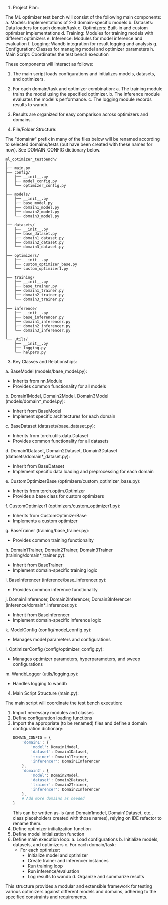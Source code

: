 1. Project Plan:

The ML optimizer test bench will consist of the following main components:
a. Models: Implementations of 2-3 domain-specific models
b. Datasets: Data loaders for each domain/task
c. Optimizers: Built-in and custom optimizer implementations
d. Training: Modules for training models with different optimizers
e. Inference: Modules for model inference and evaluation
f. Logging: Wandb integration for result logging and analysis
g. Configuration: Classes for managing model and optimizer parameters
h. Main Script: Coordinates the test bench execution

These components will interact as follows:
1. The main script loads configurations and initializes models, datasets, and optimizers.
2. For each domain/task and optimizer combination:
   a. The training module trains the model using the specified optimizer.
   b. The inference module evaluates the model's performance.
   c. The logging module records results to wandb.
3. Results are organized for easy comparison across optimizers and domains.

2. File/Folder Structure:

The "domain#" prefix in many of the files below will be renamed according to selected domains/tests (but have been created with these names for now). See DOMAIN_CONFIG dictionary below.

```
ml_optimizer_testbench/
│
├── main.py
├── config/
│   ├── __init__.py
│   ├── model_config.py
│   └── optimizer_config.py
│
├── models/
│   ├── __init__.py
│   ├── base_model.py
│   ├── domain1_model.py
│   ├── domain2_model.py
│   └── domain3_model.py
│
├── datasets/
│   ├── __init__.py
│   ├── base_dataset.py
│   ├── domain1_dataset.py
│   ├── domain2_dataset.py
│   └── domain3_dataset.py
│
├── optimizers/
│   ├── __init__.py
│   ├── custom_optimizer_base.py
│   └── custom_optimizer1.py
│
├── training/
│   ├── __init__.py
│   ├── base_trainer.py
│   ├── domain1_trainer.py
│   ├── domain2_trainer.py
│   └── domain3_trainer.py
│
├── inference/
│   ├── __init__.py
│   ├── base_inferencer.py
│   ├── domain1_inferencer.py
│   ├── domain2_inferencer.py
│   └── domain3_inferencer.py
│
└── utils/
    ├── __init__.py
    ├── logging.py
    └── helpers.py
```

3. Key Classes and Relationships:

a. BaseModel (models/base_model.py):
   - Inherits from nn.Module
   - Provides common functionality for all models

b. Domain1Model, Domain2Model, Domain3Model (models/domain*_model.py):
   - Inherit from BaseModel
   - Implement specific architectures for each domain

c. BaseDataset (datasets/base_dataset.py):
   - Inherits from torch.utils.data.Dataset
   - Provides common functionality for all datasets

d. Domain1Dataset, Domain2Dataset, Domain3Dataset (datasets/domain*_dataset.py):
   - Inherit from BaseDataset
   - Implement specific data loading and preprocessing for each domain

e. CustomOptimizerBase (optimizers/custom_optimizer_base.py):
   - Inherits from torch.optim.Optimizer
   - Provides a base class for custom optimizers

f. CustomOptimizer1 (optimizers/custom_optimizer1.py):
   - Inherits from CustomOptimizerBase
   - Implements a custom optimizer

g. BaseTrainer (training/base_trainer.py):
   - Provides common training functionality

h. Domain1Trainer, Domain2Trainer, Domain3Trainer (training/domain*_trainer.py):
   - Inherit from BaseTrainer
   - Implement domain-specific training logic

i. BaseInferencer (inference/base_inferencer.py):
   - Provides common inference functionality

j. Domain1Inferencer, Domain2Inferencer, Domain3Inferencer (inference/domain*_inferencer.py):
   - Inherit from BaseInferencer
   - Implement domain-specific inference logic

k. ModelConfig (config/model_config.py):
   - Manages model parameters and configurations

l. OptimizerConfig (config/optimizer_config.py):
   - Manages optimizer parameters, hyperparameters, and sweep configurations

m. WandbLogger (utils/logging.py):
   - Handles logging to wandb

4. Main Script Structure (main.py):

The main script will coordinate the test bench execution:

1. Import necessary modules and classes
2. Define configuration loading functions
3. Import the appropriate (to be renamed) files and define a domain configuration dictionary:
   ```python
   DOMAIN_CONFIG = {
       'domain1': {
           'model': Domain1Model,
           'dataset': Domain1Dataset,
           'trainer': Domain1Trainer,
           'inferencer': Domain1Inferencer
       },
       'domain2': {
           'model': Domain2Model,
           'dataset': Domain2Dataset,
           'trainer': Domain2Trainer,
           'inferencer': Domain2Inferencer
       },
       # Add more domains as needed
   }
   ```
   This can be written as-is (and Domain1model, Domain1Dataset, etc., class placeholders created with those names), relying on IDE refactor to rename them.
4. Define optimizer initialization function
5. Define model initialization function
6. Define main execution loop:
   a. Load configurations
   b. Initialize models, datasets, and optimizers
   c. For each domain/task:
      - For each optimizer:
        - Initialize model and optimizer
        - Create trainer and inferencer instances
        - Run training loop
        - Run inference/evaluation
        - Log results to wandb
   d. Organize and summarize results

This structure provides a modular and extensible framework for testing various optimizers against different models and domains, adhering to the specified constraints and requirements.